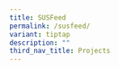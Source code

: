```yaml
---
title: SUSFeed
permalink: /susfeed/
variant: tiptap
description: ""
third_nav_title: Projects
---
```

